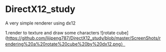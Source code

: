 # DirectX12_study
A very simple renderer using dx12

1.render to texture and draw some characters
![rotate cube](https://github.com/lijipeng787/DirectX12_study/blob/master/ScreenShots/rendering%20a%20rotate%20cube%20by%20dx12.png）
